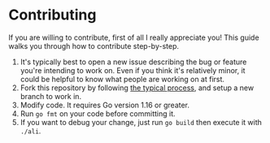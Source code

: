# Contributing
If you are willing to contribute, first of all I really appreciate you!
This guide walks you through how to contribute step-by-step.

1. It's typically best to open a new issue describing the bug or feature you're intending to work on. Even if you think it's relatively minor, it could be helpful to know what people are working on at first.
1. Fork this repository by following [the typical process](https://docs.github.com/en/github/getting-started-with-github/quickstart/fork-a-repo), and setup a new branch to work in.
1. Modify code. It requires Go version 1.16 or greater.
1. Run `go fmt` on your code before committing it.
1. If you want to debug your change, just run `go build` then execute it with `./ali`.

